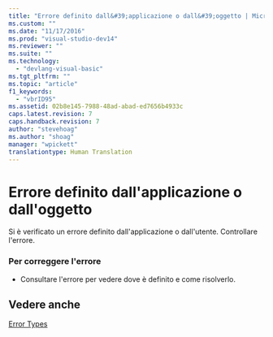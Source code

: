 ```yaml
---
title: "Errore definito dall&#39;applicazione o dall&#39;oggetto | Microsoft Docs"
ms.custom: ""
ms.date: "11/17/2016"
ms.prod: "visual-studio-dev14"
ms.reviewer: ""
ms.suite: ""
ms.technology: 
  - "devlang-visual-basic"
ms.tgt_pltfrm: ""
ms.topic: "article"
f1_keywords: 
  - "vbrID95"
ms.assetid: 02b8e145-7988-48ad-abad-ed7656b4933c
caps.latest.revision: 7
caps.handback.revision: 7
author: "stevehoag"
ms.author: "shoag"
manager: "wpickett"
translationtype: Human Translation
---
```

# Errore definito dall&#39;applicazione o dall&#39;oggetto
Si è verificato un errore definito dall'applicazione o dall'utente. Controllare l'errore.  
  
### Per correggere l'errore  
  
-   Consultare l'errore per vedere dove è definito e come risolverlo.  
  
## Vedere anche  
 [Error Types](../../visual-basic/programming-guide/language-features/error-types.md)